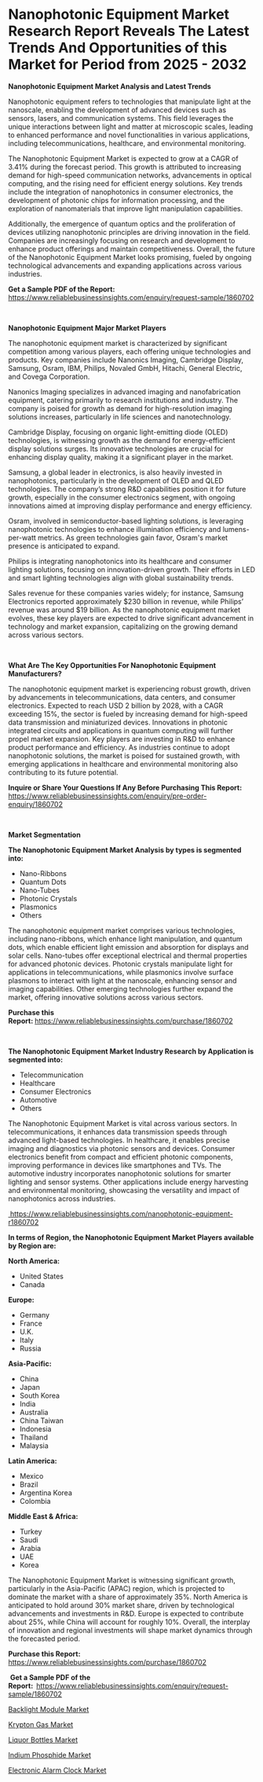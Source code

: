 <p><h1>Nanophotonic Equipment Market Research Report Reveals The Latest Trends And Opportunities of this Market for Period from 2025 - 2032</h1></p><p><strong>Nanophotonic Equipment Market Analysis and Latest Trends</strong></p>
<p><p>Nanophotonic equipment refers to technologies that manipulate light at the nanoscale, enabling the development of advanced devices such as sensors, lasers, and communication systems. This field leverages the unique interactions between light and matter at microscopic scales, leading to enhanced performance and novel functionalities in various applications, including telecommunications, healthcare, and environmental monitoring.</p><p>The Nanophotonic Equipment Market is expected to grow at a CAGR of 3.41% during the forecast period. This growth is attributed to increasing demand for high-speed communication networks, advancements in optical computing, and the rising need for efficient energy solutions. Key trends include the integration of nanophotonics in consumer electronics, the development of photonic chips for information processing, and the exploration of nanomaterials that improve light manipulation capabilities.</p><p>Additionally, the emergence of quantum optics and the proliferation of devices utilizing nanophotonic principles are driving innovation in the field. Companies are increasingly focusing on research and development to enhance product offerings and maintain competitiveness. Overall, the future of the Nanophotonic Equipment Market looks promising, fueled by ongoing technological advancements and expanding applications across various industries.</p></p>
<p><strong>Get a Sample PDF of the Report:&nbsp;</strong> <a href="https://www.reliablebusinessinsights.com/enquiry/request-sample/1860702?utm_campaign=1113&utm_medium=2&utm_source=Github&utm_content=ia&utm_term=10022025&utm_id=nanophotonic-equipment">https://www.reliablebusinessinsights.com/enquiry/request-sample/1860702</a></p>
<p>&nbsp;</p>
<p><strong>Nanophotonic Equipment Major Market Players</strong></p>
<p><p>The nanophotonic equipment market is characterized by significant competition among various players, each offering unique technologies and products. Key companies include Nanonics Imaging, Cambridge Display, Samsung, Osram, IBM, Philips, Novaled GmbH, Hitachi, General Electric, and Covega Corporation. </p><p>Nanonics Imaging specializes in advanced imaging and nanofabrication equipment, catering primarily to research institutions and industry. The company is poised for growth as demand for high-resolution imaging solutions increases, particularly in life sciences and nanotechnology.</p><p>Cambridge Display, focusing on organic light-emitting diode (OLED) technologies, is witnessing growth as the demand for energy-efficient display solutions surges. Its innovative technologies are crucial for enhancing display quality, making it a significant player in the market.</p><p>Samsung, a global leader in electronics, is also heavily invested in nanophotonics, particularly in the development of OLED and QLED technologies. The company’s strong R&D capabilities position it for future growth, especially in the consumer electronics segment, with ongoing innovations aimed at improving display performance and energy efficiency.</p><p>Osram, involved in semiconductor-based lighting solutions, is leveraging nanophotonic technologies to enhance illumination efficiency and lumens-per-watt metrics. As green technologies gain favor, Osram's market presence is anticipated to expand.</p><p>Philips is integrating nanophotonics into its healthcare and consumer lighting solutions, focusing on innovation-driven growth. Their efforts in LED and smart lighting technologies align with global sustainability trends.</p><p>Sales revenue for these companies varies widely; for instance, Samsung Electronics reported approximately $230 billion in revenue, while Philips’ revenue was around $19 billion. As the nanophotonic equipment market evolves, these key players are expected to drive significant advancement in technology and market expansion, capitalizing on the growing demand across various sectors.</p></p>
<p>&nbsp;</p>
<p><strong>What Are The Key Opportunities For Nanophotonic Equipment Manufacturers?</strong></p>
<p><p>The nanophotonic equipment market is experiencing robust growth, driven by advancements in telecommunications, data centers, and consumer electronics. Expected to reach USD 2 billion by 2028, with a CAGR exceeding 15%, the sector is fueled by increasing demand for high-speed data transmission and miniaturized devices. Innovations in photonic integrated circuits and applications in quantum computing will further propel market expansion. Key players are investing in R&D to enhance product performance and efficiency. As industries continue to adopt nanophotonic solutions, the market is poised for sustained growth, with emerging applications in healthcare and environmental monitoring also contributing to its future potential.</p></p>
<p><strong>Inquire or Share Your Questions If Any Before Purchasing This Report:</strong> <a href="https://www.reliablebusinessinsights.com/enquiry/pre-order-enquiry/1860702?utm_campaign=1113&utm_medium=2&utm_source=Github&utm_content=ia&utm_term=10022025&utm_id=nanophotonic-equipment">https://www.reliablebusinessinsights.com/enquiry/pre-order-enquiry/1860702</a></p>
<p>&nbsp;</p>
<p><strong>Market Segmentation</strong></p>
<p><strong>The Nanophotonic Equipment Market Analysis by types is segmented into:</strong></p>
<p><ul><li>Nano-Ribbons</li><li>Quantum Dots</li><li>Nano-Tubes</li><li>Photonic Crystals</li><li>Plasmonics</li><li>Others</li></ul></p>
<p><p>The nanophotonic equipment market comprises various technologies, including nano-ribbons, which enhance light manipulation, and quantum dots, which enable efficient light emission and absorption for displays and solar cells. Nano-tubes offer exceptional electrical and thermal properties for advanced photonic devices. Photonic crystals manipulate light for applications in telecommunications, while plasmonics involve surface plasmons to interact with light at the nanoscale, enhancing sensor and imaging capabilities. Other emerging technologies further expand the market, offering innovative solutions across various sectors.</p></p>
<p><strong>Purchase this Report:&nbsp;</strong><a href="https://www.reliablebusinessinsights.com/purchase/1860702?utm_campaign=1113&utm_medium=2&utm_source=Github&utm_content=ia&utm_term=10022025&utm_id=nanophotonic-equipment">https://www.reliablebusinessinsights.com/purchase/1860702</a></p>
<p>&nbsp;</p>
<p><strong>The Nanophotonic Equipment Market Industry Research by Application is segmented into:</strong></p>
<p><ul><li>Telecommunication</li><li>Healthcare</li><li>Consumer Electronics</li><li>Automotive</li><li>Others</li></ul></p>
<p><p>The Nanophotonic Equipment Market is vital across various sectors. In telecommunications, it enhances data transmission speeds through advanced light-based technologies. In healthcare, it enables precise imaging and diagnostics via photonic sensors and devices. Consumer electronics benefit from compact and efficient photonic components, improving performance in devices like smartphones and TVs. The automotive industry incorporates nanophotonic solutions for smarter lighting and sensor systems. Other applications include energy harvesting and environmental monitoring, showcasing the versatility and impact of nanophotonics across industries.</p></p>
<p><a href="https://www.reliablebusinessinsights.com/nanophotonic-equipment-r1860702?utm_campaign=1113&utm_medium=2&utm_source=Github&utm_content=ia&utm_term=10022025&utm_id=nanophotonic-equipment">&nbsp;https://www.reliablebusinessinsights.com/nanophotonic-equipment-r1860702</a></p>
<p><strong>In terms of Region, the Nanophotonic Equipment Market Players available by Region are:</strong></p>
<p>
    <p> <strong> North America: </strong>
        <ul>
            <li>United States</li>
            <li>Canada</li>
        </ul>
        </p> 
    <p> <strong> Europe: </strong>
        <ul>
            <li>Germany</li>
            <li>France</li>
            <li>U.K.</li>
            <li>Italy</li>
            <li>Russia</li>
        </ul>
        </p> 
    <p> <strong> Asia-Pacific: </strong>
        <ul>
            <li>China</li>
            <li>Japan</li>
            <li>South Korea</li>
            <li>India</li>
            <li>Australia</li>
            <li>China Taiwan</li>
            <li>Indonesia</li>
            <li>Thailand</li>
            <li>Malaysia</li>
        </ul>
        </p> 
    <p> <strong> Latin America: </strong>
        <ul>
            <li>Mexico</li>
            <li>Brazil</li>
            <li>Argentina Korea</li>
            <li>Colombia</li>
        </ul>
        </p> 
    <p> <strong> Middle East & Africa: </strong>
        <ul>
            <li>Turkey</li>
            <li>Saudi</li>
            <li>Arabia</li>
            <li>UAE</li>
            <li>Korea</li>
        </ul>
    </p>
    </p>
<p><p>The Nanophotonic Equipment Market is witnessing significant growth, particularly in the Asia-Pacific (APAC) region, which is projected to dominate the market with a share of approximately 35%. North America is anticipated to hold around 30% market share, driven by technological advancements and investments in R&D. Europe is expected to contribute about 25%, while China will account for roughly 10%. Overall, the interplay of innovation and regional investments will shape market dynamics through the forecasted period.</p></p>
<p><strong>Purchase this Report: </strong><a href="https://www.reliablebusinessinsights.com/purchase/1860702?utm_campaign=1113&utm_medium=2&utm_source=Github&utm_content=ia&utm_term=10022025&utm_id=nanophotonic-equipment">https://www.reliablebusinessinsights.com/purchase/1860702</a></p>
<p>&nbsp;<strong>Get a Sample PDF of the Report:&nbsp;&nbsp;</strong><a href="https://www.reliablebusinessinsights.com/enquiry/request-sample/1860702?utm_campaign=1113&utm_medium=2&utm_source=Github&utm_content=ia&utm_term=10022025&utm_id=nanophotonic-equipment">https://www.reliablebusinessinsights.com/enquiry/request-sample/1860702</a></p>
<p><strong></strong></p>
<p><p><a href="https://github.com/aidelndasse/Market-Research-Report-List-1/blob/main/backlight-module-market.md?utm_campaign=1113&utm_medium=2&utm_source=Github&utm_content=ia&utm_term=10022025&utm_id=nanophotonic-equipment">Backlight Module Market</a></p><p><a href="https://www.linkedin.com/pulse/in-depth-krypton-gas-market-analysis-trends-share-projected-ptnie?utm_campaign=1113&utm_medium=2&utm_source=Github&utm_content=ia&utm_term=10022025&utm_id=nanophotonic-equipment">Krypton Gas Market</a></p><p><a href="https://www.linkedin.com/pulse/liquor-bottles-market-report-historical-trends-future-dauoe?utm_campaign=1113&utm_medium=2&utm_source=Github&utm_content=ia&utm_term=10022025&utm_id=nanophotonic-equipment">Liquor Bottles Market</a></p><p><a href="https://www.linkedin.com/pulse/growth-opportunities-indium-phosphide-market-industry-dynamics-ybjif?utm_campaign=1113&utm_medium=2&utm_source=Github&utm_content=ia&utm_term=10022025&utm_id=nanophotonic-equipment">Indium Phosphide Market</a></p><p><a href="https://github.com/tszkintruca/Market-Research-Report-List-1/blob/main/electronic-alarm-clock-market.md?utm_campaign=1113&utm_medium=2&utm_source=Github&utm_content=ia&utm_term=10022025&utm_id=nanophotonic-equipment">Electronic Alarm Clock Market</a></p></p>